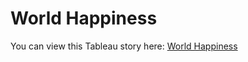 # World Happiness

You can view this Tableau story here: [World Happiness](https://public.tableau.com/views/WorldHappiness_16098070994300/WorldHappinessReportStory?:language=en&:display_count=y&publish=yes&:origin=viz_share_link)
